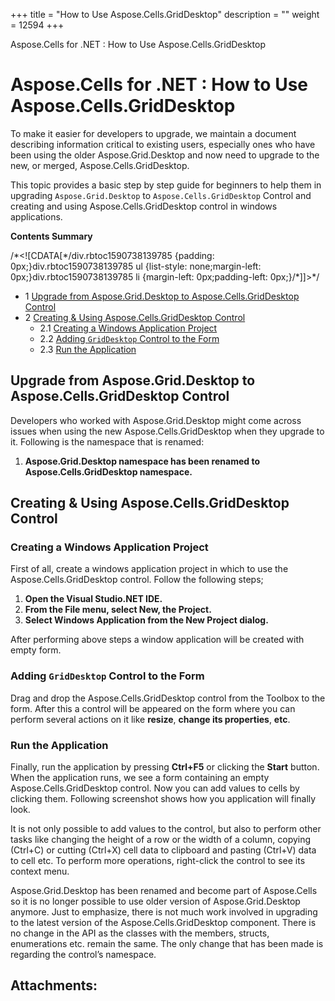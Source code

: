 +++
title = "How to Use Aspose.Cells.GridDesktop" 
description = "" 
weight = 12594 
+++

Aspose.Cells for .NET : How to Use Aspose.Cells.GridDesktop  

# Aspose.Cells for .NET : How to Use Aspose.Cells.GridDesktop


To make it easier for developers to upgrade, we maintain a document describing information critical to existing users, especially ones who have been using the older Aspose.Grid.Desktop and now need to upgrade to the new, or merged, Aspose.Cells.GridDesktop.

This topic provides a basic step by step guide for beginners to help them in upgrading `Aspose.Grid.Desktop` to `Aspose.Cells.GridDesktop` Control and creating and using Aspose.Cells.GridDesktop control in windows applications.

**Contents Summary**

/\*<!\[CDATA\[\*/div.rbtoc1590738139785 {padding: 0px;}div.rbtoc1590738139785 ul {list-style: none;margin-left: 0px;}div.rbtoc1590738139785 li {margin-left: 0px;padding-left: 0px;}/\*\]\]>\*/

*   1 [Upgrade from Aspose.Grid.Desktop to Aspose.Cells.GridDesktop Control](#HowtoUseAspose.Cells.GridDesktop-UpgradefromAspose.Grid.DesktoptoAspose.Cells.GridDesktopControl)
*   2 [Creating & Using Aspose.Cells.GridDesktop Control](#HowtoUseAspose.Cells.GridDesktop-Creating&UsingAspose.Cells.GridDesktopControl)
    *   2.1 [Creating a Windows Application Project](#HowtoUseAspose.Cells.GridDesktop-CreatingaWindowsApplicationProject)
    *   2.2 [Adding `GridDesktop` Control to the Form](#HowtoUseAspose.Cells.GridDesktop-AddingGridDesktopControltotheForm)
    *   2.3 [Run the Application](#HowtoUseAspose.Cells.GridDesktop-RuntheApplication)

## Upgrade from Aspose.Grid.Desktop to Aspose.Cells.GridDesktop Control

Developers who worked with Aspose.Grid.Desktop might come across issues when using the new Aspose.Cells.GridDesktop when they upgrade to it. Following is the namespace that is renamed:

1.  **Aspose.Grid.Desktop namespace has been renamed to Aspose.Cells.GridDesktop namespace.**

## Creating & Using Aspose.Cells.GridDesktop Control

### Creating a Windows Application Project

First of all, create a windows application project in which to use the Aspose.Cells.GridDesktop control. Follow the following steps;

1.  **Open the Visual Studio.NET IDE.**
2.  **From the File menu, select New, the Project.**
3.  **Select Windows Application from the New Project dialog.**

After performing above steps a window application will be created with empty form.

### Adding `GridDesktop` Control to the Form

Drag and drop the Aspose.Cells.GridDesktop control from the Toolbox to the form. After this a control will be appeared on the form where you can perform several actions on it like **resize**, **change its properties**, **etc**.

### Run the Application

Finally, run the application by pressing **Ctrl+F5** or clicking the **Start** button. When the application runs, we see a form containing an empty Aspose.Cells.GridDesktop control. Now you can add values to cells by clicking them. Following screenshot shows how you application will finally look.


It is not only possible to add values to the control, but also to perform other tasks like changing the height of a row or the width of a column, copying (Ctrl+C) or cutting (Ctrl+X) cell data to clipboard and pasting (Ctrl+V) data to cell etc. To perform more operations, right-click the control to see its context menu.  
  

Aspose.Grid.Desktop has been renamed and become part of Aspose.Cells so it is no longer possible to use older version of Aspose.Grid.Desktop anymore. Just to emphasize, there is not much work involved in upgrading to the latest version of the Aspose.Cells.GridDesktop component. There is no change in the API as the classes with the members, structs, enumerations etc. remain the same. The only change that has been made is regarding the control’s namespace.

## Attachments:


